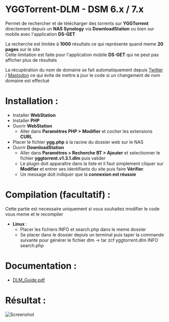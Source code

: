 # YGGTorrent-DLM - DSM 6.x / 7.x

Permet de rechercher et de télécharger des torrents sur **YGGTorrent** directement depuis un **NAS Synology** via **DownloadStation** ou bien sur mobile avec l'application **DS-GET**

La recherche est limitée à **1000** résultats ce qui représente quand meme **20 pages** sur le site  
Cette limitation est faite pour l'application mobile **DS-GET** qui ne peut pas afficher plus de résultats

La récupération du nom de domaine se fait automatiquement depuis [Twitter](https://twitter.com/yggtorrent_p2p) / [Mastodon](https://mamot.fr/@YggTorrent) ce qui évite de mettre à jour le code si un changement de nom domaine est effectué

# Installation :  

- Installer **WebStation**
- Installer **PHP** 
- Ouvrir **WebStation** 
  - Aller dans **Paramétres PHP > Modifier** et cocher les extensions **CURL**
- Placer le fichier **ygg.php** à la racine du dossier web sur le NAS
- Ouvrir **DownloadStation** 
  - Aller dans **Paramétres > Recherche BT > Ajouter** et selectionner le fichier **yggtorrent.v1.3.1.dlm** puis valider
  - Le plugin doit apparaître dans la liste et il faut simplement cliquer sur **Modifier** et entrer ses identifiants du site puis faire **Vérifier**.  
  - Un message doit indiquer que la **connexion est réussie**

# Compilation (facultatif) : 

Cette partie est necessaire uniquement si vous souhaitez modifier le code vous meme et le recompiler

- **Linux** : 
  - Placer les fichiers INFO et search.php dans le meme dossier 
  - Se placer dans le dossier depuis un terminal puis taper la commande suivante pour générer le fichier dlm -> tar zcf yggtorrent.dlm INFO search.php 

# Documentation :

- [DLM_Guide.pdf](https://global.download.synology.com/download/Document/DeveloperGuide/DLM_Guide.pdf)

# Résultat : 
  
![Screenshot](https://i.imgur.com/8pmmmfx.png)
